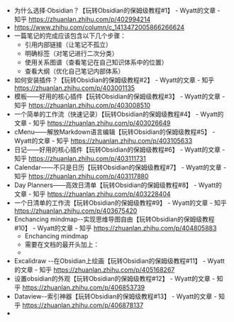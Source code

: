 - 为什么选择·Obsidian？【玩转Obsidian的保姆级教程#1】 - Wyatt的文章 - 知乎
  https://zhuanlan.zhihu.com/p/402994214
- https://www.zhihu.com/column/c_1413472005866266624
- 一篇笔记的完成应该包含以下几个步骤：
	- 引用内部链接（让笔记不孤立）
	- 明确标签（对笔记进行二次分类）
	- 使用关系图谱（查看笔记在自己知识体系中的位置）
	- 查看大纲（优化自己笔记内部体系）
- 如何安装插件？【玩转Obsidian的保姆级教程#2】 - Wyatt的文章 - 知乎
  https://zhuanlan.zhihu.com/p/403001135
- 模板——好用的核心插件【玩转Obsidian的保姆级教程#3】 - Wyatt的文章 - 知乎
  https://zhuanlan.zhihu.com/p/403008510
- 一个简单的工作流（快速记录）【玩转Obsidian的保姆级教程#4】 - Wyatt的文章 - 知乎
  https://zhuanlan.zhihu.com/p/403026649
- cMenu——解放Markdown语言编辑【玩转Obsidian的保姆级教程#5】 - Wyatt的文章 - 知乎
  https://zhuanlan.zhihu.com/p/403105633
- 日记——好用的核心插件【玩转Obsidian的保姆级教程#6】 - Wyatt的文章 - 知乎
  https://zhuanlan.zhihu.com/p/403111731
- Calendar——不只是日历【玩转Obsidian的保姆级教程#7】 - Wyatt的文章 - 知乎
  https://zhuanlan.zhihu.com/p/403117880
- Day Planners——高效日清单【玩转Obsidian的保姆级教程#8】 - Wyatt的文章 - 知乎
  https://zhuanlan.zhihu.com/p/403228404
- 一个日清单的工作流【玩转Obsidian的保姆级教程#9】 - Wyatt的文章 - 知乎
  https://zhuanlan.zhihu.com/p/403675420
- Enchancing mindmap--实现思维导图自由【玩转Obsidian的保姆级教程#10】 - Wyatt的文章 - 知乎
  https://zhuanlan.zhihu.com/p/404805883
	- Enchancing mindmap
	- 需要在文档的最开头加上：
	-
- Excalidraw --在Obsidian上绘画【玩转Obsidian的保姆级教程#11】 - Wyatt的文章 - 知乎
  https://zhuanlan.zhihu.com/p/405168267
- 设置obsidian的外观【玩转Obsidian的保姆级教程#12】 - Wyatt的文章 - 知乎
  https://zhuanlan.zhihu.com/p/406853739
- Dataview--索引神器【玩转Obsidian的保姆级教程#13】 - Wyatt的文章 - 知乎
  https://zhuanlan.zhihu.com/p/406878137
-